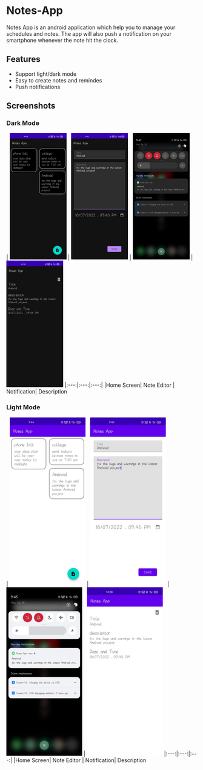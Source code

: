 
# Notes-App

Notes App is an android application which help you to manage your schedules and notes.
The app will also push a notification on your smartphone whenever the note hit the clock.


## Features

- Support light/dark mode
- Easy to create notes and remindes
- Push notifications

## Screenshots
### Dark Mode
| <img src="images/homeD.jpeg" width="150"/> | <img src="images/noteD.jpeg" width="150"/> | <img src="images/notificationD.jpeg" width="150"/> | <img src="images/descD.jpeg" width="150"/>
|:---:|:---:|:---:|
|Home Screen| Note Editor | Notification| Description

### Light Mode
| <img src="images/homeL.jpeg" width="200"/> | <img src="images/noteL.jpeg" width="200"/> | <img src="images/notificationL.jpeg" width="200"/> | <img src="images/descL.jpeg" width="200"/>
|:---:|:---:|:---:|
|Home Screen| Note Editor | Notification| Description
